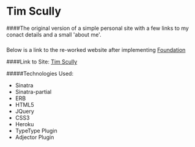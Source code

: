 Tim Scully
========================

####The original version of a simple personal site with a few links to my conact details and a small 'about me'.

#####
Below is a link to the re-worked website after implementing [Foundation](http://foundation.zurb.com)

####Link to Site: [Tim Scully](http://timscully.com)

#####Technologies Used:

  - Sinatra
  - Sinatra-partial
  - ERB
  - HTML5
  - JQuery
  - CSS3
  - Heroku
  - TypeType Plugin
  - Adjector Plugin